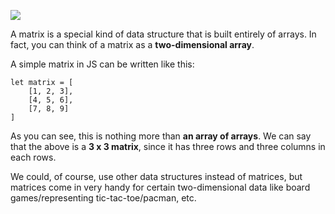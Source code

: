 
![](https://cdn.kastatic.org/googleusercontent/9XeqQ2stwpGbXuli1TWSbnHQwITfrYV_AtmjMFEtQZbAo9VvWQ0KYNBnyRx5x9Ekpwh_Pdwzu4dC6b3Y0Wb0Qsu5)

  

A matrix is a special kind of data structure that is built entirely of arrays. In fact, you can think of a matrix as a **two-dimensional array**.

  

A simple matrix in JS can be written like this:

```  
let matrix = [
    [1, 2, 3],
    [4, 5, 6],
    [7, 8, 9]
]
```

  

As you can see, this is nothing more than **an array of arrays**. We can say that the above is a **3 x 3 matrix**, since it has three rows and three columns in each rows.

  

We could, of course, use other data structures instead of matrices, but matrices come in very handy for certain two-dimensional data like board games/representing tic-tac-toe/pacman, etc.